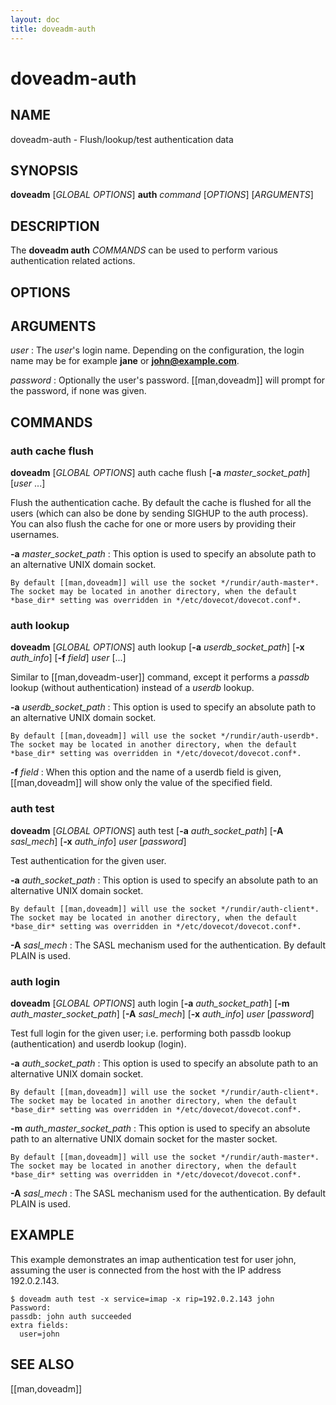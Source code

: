 ```yaml
---
layout: doc
title: doveadm-auth
---
```


# doveadm-auth

## NAME

doveadm-auth - Flush/lookup/test authentication data

## SYNOPSIS

**doveadm** [*GLOBAL OPTIONS*] **auth** *command* [*OPTIONS*] [*ARGUMENTS*]

## DESCRIPTION

The **doveadm auth** *COMMANDS* can be used to perform various
authentication related actions.

<!-- @include: include/global-options-formatter.inc -->

## OPTIONS

<!-- @include: include/option-x.inc -->

## ARGUMENTS

*user*
:   The *user*'s login name. Depending on the configuration, the login
    name may be for example **jane** or **john@example.com**.

*password*
:   Optionally the user's password. [[man,doveadm]] will prompt for the
    password, if none was given.

## COMMANDS

### auth cache flush

**doveadm** [*GLOBAL OPTIONS*] auth cache flush [**-a** *master_socket_path*] [*user* ...]

Flush the authentication cache. By default the cache is flushed for all
the users (which can also be done by sending SIGHUP to the auth
process). You can also flush the cache for one or more users by
providing their usernames.

**-a** *master_socket_path*
:   This option is used to specify an absolute path to an alternative
    UNIX domain socket.

    By default [[man,doveadm]] will use the socket */rundir/auth-master*.
    The socket may be located in another directory, when the default
    *base_dir* setting was overridden in */etc/dovecot/dovecot.conf*.

<!-- @include: include/option-x.inc -->

### auth lookup

**doveadm** [*GLOBAL OPTIONS*] auth lookup [**-a** *userdb_socket_path*] [**-x** *auth_info*] [**-f** *field*] *user* [...]

Similar to [[man,doveadm-user]] command, except it performs a *passdb*
lookup (without authentication) instead of a *userdb* lookup.

**-a** *userdb_socket_path*
:   This option is used to specify an absolute path to an alternative
    UNIX domain socket.

    By default [[man,doveadm]] will use the socket */rundir/auth-userdb*.
    The socket may be located in another directory, when the default
    *base_dir* setting was overridden in */etc/dovecot/dovecot.conf*.

**-f** *field*
:   When this option and the name of a userdb field is given,
    [[man,doveadm]] will show only the value of the specified field.

<!-- @include: include/option-x.inc -->

### auth test

**doveadm** [*GLOBAL OPTIONS*] auth test [**-a** *auth_socket_path*] [**-A** *sasl_mech*] [**-x** *auth_info*] *user* [*password*]

Test authentication for the given user.

**-a** *auth_socket_path*
:   This option is used to specify an absolute path to an alternative
    UNIX domain socket.

    By default [[man,doveadm]] will use the socket */rundir/auth-client*.
    The socket may be located in another directory, when the default
    *base_dir* setting was overridden in */etc/dovecot/dovecot.conf*.

**-A** *sasl_mech*
:   The SASL mechanism used for the authentication. By default PLAIN is used.

<!-- @include: include/option-x.inc -->

### auth login

**doveadm** [*GLOBAL OPTIONS*] auth login [**-a** *auth_socket_path*] [**-m** *auth_master_socket_path*] [**-A** *sasl_mech*] [**-x** *auth_info*] *user* [*password*]

Test full login for the given user; i.e. performing both passdb lookup (authentication) and userdb lookup (login).

**-a** *auth_socket_path*
:   This option is used to specify an absolute path to an alternative
    UNIX domain socket.

    By default [[man,doveadm]] will use the socket */rundir/auth-client*.
    The socket may be located in another directory, when the default
    *base_dir* setting was overridden in */etc/dovecot/dovecot.conf*.

**-m** *auth_master_socket_path*
:   This option is used to specify an absolute path to an alternative
    UNIX domain socket for the master socket.

    By default [[man,doveadm]] will use the socket */rundir/auth-master*.
    The socket may be located in another directory, when the default
    *base_dir* setting was overridden in */etc/dovecot/dovecot.conf*.

**-A** *sasl_mech*
:   The SASL mechanism used for the authentication. By default PLAIN is used.

<!-- @include: include/option-x.inc -->

## EXAMPLE

This example demonstrates an imap authentication test for user john,
assuming the user is connected from the host with the IP address
192.0.2.143.

```console
$ doveadm auth test -x service=imap -x rip=192.0.2.143 john
Password:
passdb: john auth succeeded
extra fields:
  user=john
```

<!-- @include: include/reporting-bugs.inc -->

## SEE ALSO

[[man,doveadm]]
